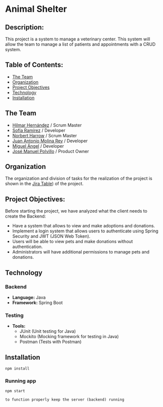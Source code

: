 # Animal Shelter

## Description:

This project is a system to manage a veterinary center. This system will allow the team to manage a list of patients and appointments with a CRUD system.


## Table of Contents:

- [The Team](#The-Team)
- [Organization](#Organization)
- [Project Objectives](#Project-Objectives)
- [Technology](#Technology)
- [Installation](#Installation)


## The Team


* [Hilmar Hernández](https://github.com/Hilmar09) / Scrum Master
* [Sofía Ramírez](https://github.com/sofiaramirez157) / Developer
* [Norbert Harrow](https://github.com/NCorvusH) / Scrum Master
* [Juan Antonio Molina Rey](https://github.com/JuanMolinaRey) / Developer
* [Miguel Ángel](https://github.com/MiguelAngelGSG) / Developer
* [José Manuel Polvillo](https://github.com/anamartin99) / Product Owner

  
## Organization

The organization and division of tasks for the realization of the project is shown in the [Jira Table](https://sofiaramirezleiva157.atlassian.net/jira/software/projects/AS/boards/2)) of the project.


## Project Objectives:

Before starting the project, we have analyzed what the client needs to create the Backend:

- Have a system that allows to view and make adoptions and donations.
- Implement a login system that allows users to authenticate using Spring Security and JWT (JSON Web Token).
- Users will be able to view pets and make donations without authentication.
- Administrators will have additional permissions to manage pets and donations.


## Technology

### Backend
- **Language:** Java
- **Framework:** Spring Boot

### Testing
- **Tools:** 
  - JUnit (Unit testing for Java)
  - Mockito (Mocking framework for testing in Java)
  - Postman (Tests with Postman)


## Installation

`npm install`

### Running app

`npm start`

`to function properly keep the server (backend) running`


